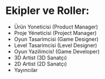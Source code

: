 # Ekipler ve Roller:

- Ürün Yoneticisi (Product Manager)
- Proje Yéneticisi (Project Manager)
- Oyun Tasarimcisi (Game Designer)
- Level Tasarimcisi (Level Designer)
- Oyun Yazilimcis! (Game Developer)
- 3D Artist (3D Sanatçı)
- 2D Artist (2D Sanatçı)
- Yayıncılar
